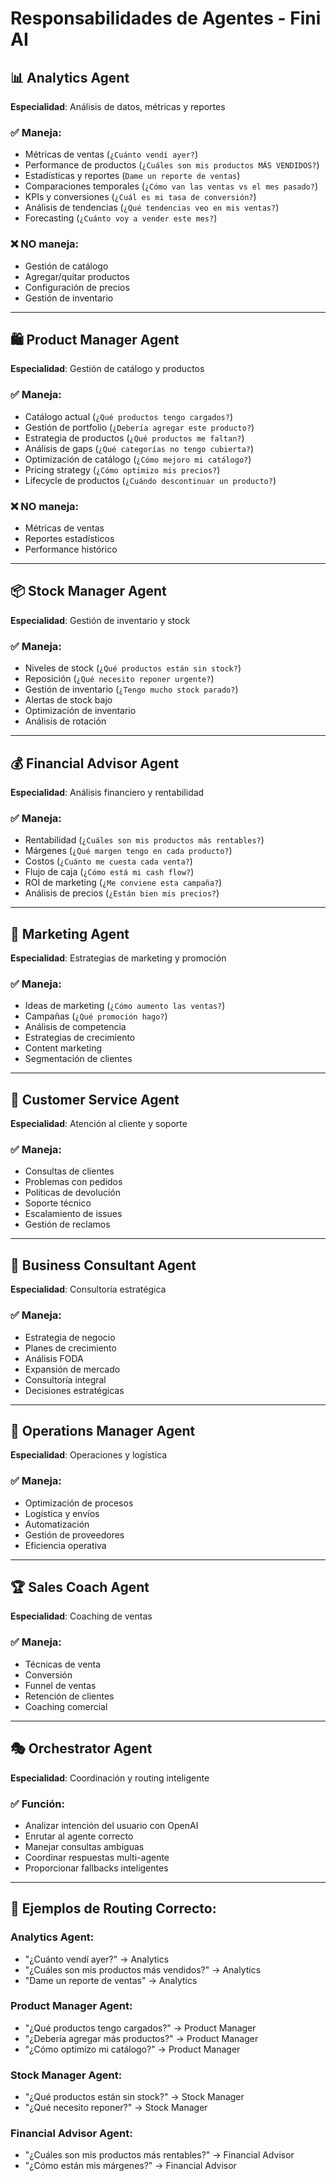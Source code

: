 # Responsabilidades de Agentes - Fini AI

## 📊 **Analytics Agent**
**Especialidad**: Análisis de datos, métricas y reportes

### ✅ **Maneja:**
- Métricas de ventas (`¿Cuánto vendí ayer?`)
- Performance de productos (`¿Cuáles son mis productos MÁS VENDIDOS?`)
- Estadísticas y reportes (`Dame un reporte de ventas`)
- Comparaciones temporales (`¿Cómo van las ventas vs el mes pasado?`)
- KPIs y conversiones (`¿Cuál es mi tasa de conversión?`)
- Análisis de tendencias (`¿Qué tendencias veo en mis ventas?`)
- Forecasting (`¿Cuánto voy a vender este mes?`)

### ❌ **NO maneja:**
- Gestión de catálogo
- Agregar/quitar productos
- Configuración de precios
- Gestión de inventario

---

## 🛍️ **Product Manager Agent**  
**Especialidad**: Gestión de catálogo y productos

### ✅ **Maneja:**
- Catálogo actual (`¿Qué productos tengo cargados?`)
- Gestión de portfolio (`¿Debería agregar este producto?`)
- Estrategia de productos (`¿Qué productos me faltan?`)
- Análisis de gaps (`¿Qué categorías no tengo cubierta?`)
- Optimización de catálogo (`¿Cómo mejoro mi catálogo?`)
- Pricing strategy (`¿Cómo optimizo mis precios?`)
- Lifecycle de productos (`¿Cuándo descontinuar un producto?`)

### ❌ **NO maneja:**
- Métricas de ventas
- Reportes estadísticos
- Performance histórico

---

## 📦 **Stock Manager Agent**
**Especialidad**: Gestión de inventario y stock

### ✅ **Maneja:**
- Niveles de stock (`¿Qué productos están sin stock?`)
- Reposición (`¿Qué necesito reponer urgente?`)
- Gestión de inventario (`¿Tengo mucho stock parado?`)
- Alertas de stock bajo
- Optimización de inventario
- Análisis de rotación

---

## 💰 **Financial Advisor Agent**
**Especialidad**: Análisis financiero y rentabilidad

### ✅ **Maneja:**
- Rentabilidad (`¿Cuáles son mis productos más rentables?`)
- Márgenes (`¿Qué margen tengo en cada producto?`)
- Costos (`¿Cuánto me cuesta cada venta?`)
- Flujo de caja (`¿Cómo está mi cash flow?`)
- ROI de marketing (`¿Me conviene esta campaña?`)
- Análisis de precios (`¿Están bien mis precios?`)

---

## 🎯 **Marketing Agent**
**Especialidad**: Estrategias de marketing y promoción

### ✅ **Maneja:**
- Ideas de marketing (`¿Cómo aumento las ventas?`)
- Campañas (`¿Qué promoción hago?`)
- Análisis de competencia
- Estrategias de crecimiento
- Content marketing
- Segmentación de clientes

---

## 🤝 **Customer Service Agent**
**Especialidad**: Atención al cliente y soporte

### ✅ **Maneja:**
- Consultas de clientes
- Problemas con pedidos
- Políticas de devolución
- Soporte técnico
- Escalamiento de issues
- Gestión de reclamos

---

## 🧠 **Business Consultant Agent**
**Especialidad**: Consultoría estratégica

### ✅ **Maneja:**
- Estrategia de negocio
- Planes de crecimiento
- Análisis FODA
- Expansión de mercado
- Consultoría integral
- Decisiones estratégicas

---

## 🏃 **Operations Manager Agent**
**Especialidad**: Operaciones y logística

### ✅ **Maneja:**
- Optimización de procesos
- Logística y envíos
- Automatización
- Gestión de proveedores
- Eficiencia operativa

---

## 🏆 **Sales Coach Agent**
**Especialidad**: Coaching de ventas

### ✅ **Maneja:**
- Técnicas de venta
- Conversión
- Funnel de ventas
- Retención de clientes
- Coaching comercial

---

## 🎭 **Orchestrator Agent**
**Especialidad**: Coordinación y routing inteligente

### ✅ **Función:**
- Analizar intención del usuario con OpenAI
- Enrutar al agente correcto
- Manejar consultas ambiguas
- Coordinar respuestas multi-agente
- Proporcionar fallbacks inteligentes

---

## 🎯 **Ejemplos de Routing Correcto:**

### Analytics Agent:
- "¿Cuánto vendí ayer?" → Analytics
- "¿Cuáles son mis productos más vendidos?" → Analytics  
- "Dame un reporte de ventas" → Analytics

### Product Manager Agent:
- "¿Qué productos tengo cargados?" → Product Manager
- "¿Debería agregar más productos?" → Product Manager
- "¿Cómo optimizo mi catálogo?" → Product Manager

### Stock Manager Agent:
- "¿Qué productos están sin stock?" → Stock Manager
- "¿Qué necesito reponer?" → Stock Manager

### Financial Advisor Agent:
- "¿Cuáles son mis productos más rentables?" → Financial Advisor
- "¿Cómo están mis márgenes?" → Financial Advisor 